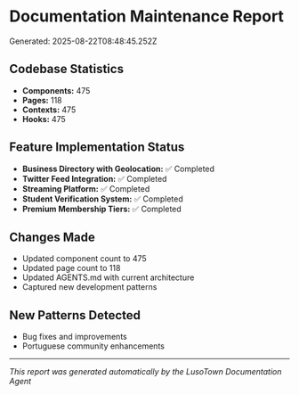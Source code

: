 # Documentation Maintenance Report
Generated: 2025-08-22T08:48:45.252Z

## Codebase Statistics
- **Components:** 475
- **Pages:** 118
- **Contexts:** 475
- **Hooks:** 475

## Feature Implementation Status
- **Business Directory with Geolocation:** ✅ Completed
- **Twitter Feed Integration:** ✅ Completed
- **Streaming Platform:** ✅ Completed
- **Student Verification System:** ✅ Completed
- **Premium Membership Tiers:** ✅ Completed

## Changes Made
- Updated component count to 475
- Updated page count to 118
- Updated AGENTS.md with current architecture
- Captured new development patterns

## New Patterns Detected
- Bug fixes and improvements
- Portuguese community enhancements

---
*This report was generated automatically by the LusoTown Documentation Agent*
